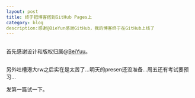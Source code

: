 ```yaml
---
layout: post
title: 终于把博客搭到GitHub Pages上
category: blog
description:感谢@BieYun感谢GitHub，我的博客终于在GitHub上线了
---
```

##
首先感谢设计和版权归属@[BeiYuu][]。
##
另外吐槽港大rw之后实在是太苦了...明天的presen还没准备...周五还有考试要预习...

发第一篇试一下。

[BeiYuu]:	http://beiyuu.com "BeiYuu"
